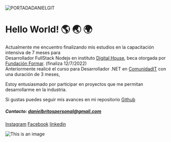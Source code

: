 ![PORTADADANIELGIT](https://user-images.githubusercontent.com/78456565/172761607-0b729d56-4011-49f8-a906-29d5cf301846.png)





# Hello World! :earth_americas: :earth_asia: :earth_africa:
<p>
Actualmente me encuentro finalizando mis estudios en la capacitación intensiva de 7 meses para<br/>
Desarrollador FullStack Nodejs en instituto <a href="https://www.digitalhouse.com/ar">Digital House</a>, beca otorgada por <a href="https://www.fundacionformar.net/agencia-de-programacion">Fundación Formar</a>. (finaliza 12/7/2022)<br/>
Anteriormente realicé el curso para Desarrollador .NET en <a href="https://www.comunidadit.org/">ComunidadIT</a> con una duración de 3 meses, <br/>

Estoy entusiasmado por participar en proyectos que me permitan desarrollarme en la industria.<br/>
</p>
<p>
Si gustas puedes seguir mis avances en mi repositorio <a href="https://github.com/daniel-britos?tab=repositories">Github</a>
</p>

##### *Contacto: danielbritospersonal@gmail.com*
<a href="https://www.instagram.com/danielbritos.vfx/">Instagram</a>
<a href="https://www.instagram.com/danielbritos.vfx/">Facebook</a>
<a href="https://www.linkedin.com/in/daniel-britos-976840206/">linkedin</a>


![This is an image](https://encrypted-tbn0.gstatic.com/images?q=tbn:ANd9GcSvLOVaWpOFfpNpvcxUvbtRX4S1wQgyRaZLTA&usqp=CAU)
